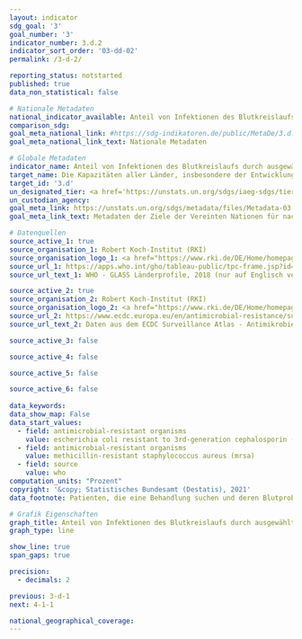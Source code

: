 ```yaml
---
layout: indicator    
sdg_goal: '3'    
goal_number: '3'    
indicator_number: 3.d.2    
indicator_sort_order: '03-dd-02'    
permalink: /3-d-2/    

reporting_status: notstarted    
published: true    
data_non_statistical: false    

# Nationale Metadaten    
national_indicator_available: Anteil von Infektionen des Blutkreislaufs durch ausgewählte antimikrobiell-resistente Organismen    
comparison_sdg:     
goal_meta_national_link: #https://sdg-indikatoren.de/public/MetaDe/3.d.2.pdf    
goal_meta_national_link_text: Nationale Metadaten    

# Globale Metadaten    
indicator_name: Anteil von Infektionen des Blutkreislaufs durch ausgewählte antimikrobiell-resistente Organismen    
target_name: Die Kapazitäten aller Länder, insbesondere der Entwicklungsländer, in den Bereichen Frühwarnung, Risikominderung und Management nationaler und globaler Gesundheitsrisiken stärken    
target_id: '3.d'    
un_designated_tier: <a href='https://unstats.un.org/sdgs/iaeg-sdgs/tier-classification/' title='Klicken Sie hier um weitere Informationen zur UN-Tier-Klassifikation zu erhalten.'  target='_blank'>Tier II</a>    
un_custodian_agency:     
goal_meta_link: https://unstats.un.org/sdgs/metadata/files/Metadata-03-0d-02.pdf    
goal_meta_link_text: Metadaten der Ziele der Vereinten Nationen für nachhaltige Entwicklung    

# Datenquellen
source_active_1: true
source_organisation_1: Robert Koch-Institut (RKI)
source_organisation_logo_1: <a href="https://www.rki.de/DE/Home/homepage_node.html"><img src="https://g205sdgs.github.io/sdg-indicators/public/OrgImgDe/rki.png" alt="Logo rki" style="height:60px; width:148px"/></a>
source_url_1: https://apps.who.int/gho/tableau-public/tpc-frame.jsp?id=2012
source_url_text_1: WHO - GLASS Länderprofile, 2018 (nur auf Englisch verfügbar)

source_active_2: true
source_organisation_2: Robert Koch-Institut (RKI)
source_organisation_logo_2: <a href="https://www.rki.de/DE/Home/homepage_node.html"><img src="https://g205sdgs.github.io/sdg-indicators/public/OrgImgDe/rki.png" alt="Logo rki" style="height:60px; width:148px"/></a>
source_url_2: https://www.ecdc.europa.eu/en/antimicrobial-resistance/surveillance-and-disease-data/data-ecdc
source_url_text_2: Daten aus dem ECDC Surveillance Atlas - Antimikrobielle Resistenz (nur auf Englisch verfügbar)

source_active_3: false

source_active_4: false

source_active_5: false

source_active_6: false
    
data_keywords:     
data_show_map: False    
data_start_values: 
  - field: antimicrobial-resistant organisms
    value: escherichia coli resistant to 3rd-generation cephalosporin (e.g., esbl- e. coli)
  - field: antimicrobial-resistant organisms
    value: methicillin-resistant staphylococcus aureus (mrsa)
  - field: source
    value: who    
computation_units: "Prozent"    
copyright: '&copy; Statistisches Bundesamt (Destatis), 2021'    
data_footnote: Patienten, die eine Behandlung suchen und deren Blutprobe entnommen und getestet wird.    

# Grafik Eigenschaften    
graph_title: Anteil von Infektionen des Blutkreislaufs durch ausgewählte antimikrobiell-resistente Organismen    
graph_type: line    

show_line: true
span_gaps: true

precision:
  - decimals: 2    

previous: 3-d-1    
next: 4-1-1    

national_geographical_coverage:     
---
```


<span></span>
